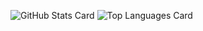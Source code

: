 ![GitHub Stats Card](https://github-readme-stats.vercel.app/api?username=crane-hiromu&show_icons=true&count_private=true&theme=prussian)
![Top Languages Card](https://github-readme-stats.vercel.app/api/top-langs/?username=crane-hiromu&layout=compact&theme=prussian)
